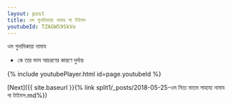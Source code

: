 ```yaml
---
layout: post
title: ওম গুনাদিকায়া নামায গা টাইমস
youtubeId: TZAGW59SkVo
---
```

 
 
 ওম গুনাদিকায়া নামায  
 
 -  কে তার ভাল আচরণের কারণে দুর্দান্ত 
 
  
 
  
 
 
 
 
 
 


{% include youtubePlayer.html id=page.youtubeId %}
 
[Next]({{ site.baseurl }}{% link  split1/_posts/2018-05-25-ওম নিত্য মাতম সাহায্য নামায গা টাইমস.md%})
 
